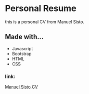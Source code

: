 # Personal Resume
this is a personal CV from Manuel Sisto.

## Made with...
- Javascript
- Bootstrap
- HTML
- CSS

### link:
[Manuel Sisto CV](https://manu-sisto.github.io/web-resume/)

